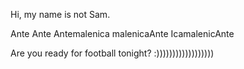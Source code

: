 Hi, my name is not Sam.

Ante Ante Antemalenica malenicaAnte IcamalenicAnte

Are you ready for football tonight? :))))))))))))))))))
